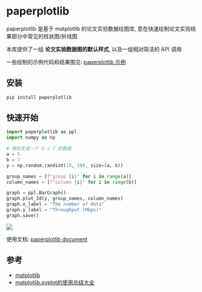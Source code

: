 # paperplotlib

paperplotlib 是基于 matplotlib 的论文实验数据绘图库, 意在快速绘制论文实验结果部分中常见的柱状图/折线图

本库提供了一组 **论文实验数据图的默认样式**, 以及一组相对简洁的 API 调用

一些绘制的示例代码和结果图见: [paperplotlib 示例](https://luzhixing12345.github.io/paperplotlib/articles/md-docs/使用示例/)

## 安装

```bash
pip install paperplotlib
```

## 快速开始

```python
import paperplotlib as ppl
import numpy as np

# 随机生成一个 5 x 7 的数据
a = 5
b = 7
y = np.random.randint(10, 100, size=(a, b))

group_names = [f"group {i}" for i in range(a)]
column_names = [f"column {i}" for i in range(b)]

graph = ppl.BarGraph()
graph.plot_2d(y, group_names, column_names)
graph.x_label = "The number of data"
graph.y_label = "Throughput (Mbps)"
graph.save()
```

![](https://raw.githubusercontent.com/paperplotlib/master/images/paperplotlib/result.png)

使用文档: [paperplotlib document](https://luzhixing12345.github.io/paperplotlib/)

## 参考

- [matplotlib](https://matplotlib.org/stable/users/index.html)
- [matplotlib.pyplot的使用总结大全](https://www.zhihu.com/tardis/zm/art/139052035?source_id=1003)